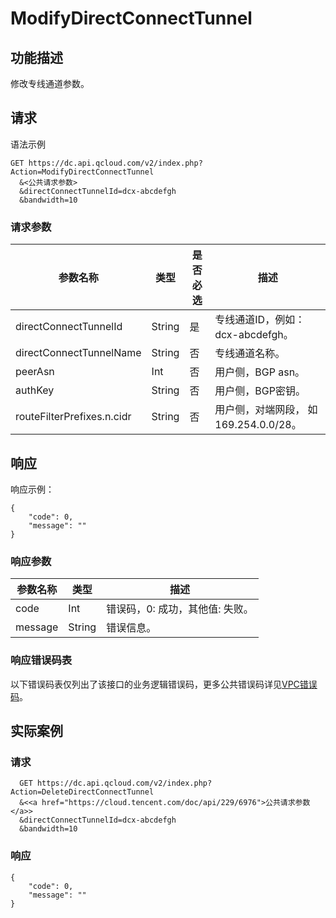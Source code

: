 # ModifyDirectConnectTunnel
## 功能描述
修改专线通道参数。

## 请求
语法示例
```
GET https://dc.api.qcloud.com/v2/index.php?Action=ModifyDirectConnectTunnel
  &<公共请求参数>
  &directConnectTunnelId=dcx-abcdefgh
  &bandwidth=10
```
###  请求参数
| 参数名称 | 类型  | 是否必选 | 描述 |
| --------------------| ------| --------| -----------  | 
| directConnectTunnelId | String | 是 | 专线通道ID，例如：dcx-abcdefgh。 | 
| directConnectTunnelName | String | 否 | 专线通道名称。 | 
| peerAsn | Int | 否 | 用户侧，BGP asn。 |
| authKey | String | 否 | 用户侧，BGP密钥。|
| routeFilterPrefixes.n.cidr | String | 否 | 用户侧，对端网段， 如169.254.0.0/28。|


## 响应
响应示例：
```
{
    "code": 0,
    "message": ""
}
```
### 响应参数
| 参数名称 | 类型 | 描述|
|---------|---------|---------|
| code| Int | 错误码，0: 成功，其他值: 失败。 |
| message |  String | 错误信息。 |


### 响应错误码表
以下错误码表仅列出了该接口的业务逻辑错误码，更多公共错误码详见<a href="https://cloud.tencent.com/doc/api/245/4924" title="VPC错误码">VPC错误码</a>。
 


## 实际案例
 
### 请求
```
  GET https://dc.api.qcloud.com/v2/index.php?Action=DeleteDirectConnectTunnel
  &<<a href="https://cloud.tencent.com/doc/api/229/6976">公共请求参数</a>>
  &directConnectTunnelId=dcx-abcdefgh
  &bandwidth=10
```
### 响应

```
{
    "code": 0,
    "message": ""
}
```

